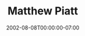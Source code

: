 ---
title: Matthew Piatt
date: 2002-08-08T00:00:00-07:00
tags:
  - eagle
description:
draft: false
---